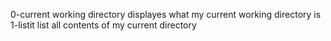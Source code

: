 0-current working directory displayes what my current working directory is
1-listit list all contents of my current directory
